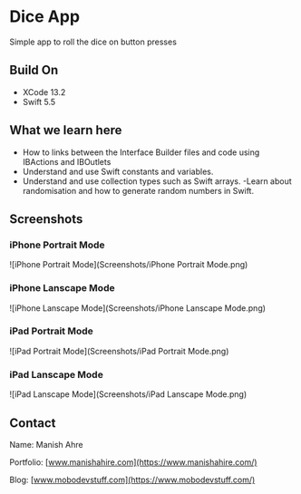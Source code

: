 #  Dice App

Simple app to roll the dice on button presses 

## Build On
- XCode 13.2
- Swift 5.5


## What we learn here
- How to links between the Interface Builder files and code using IBActions and IBOutlets
- Understand and use Swift constants and variables.
- Understand and use collection types such as Swift arrays.
-Learn about randomisation and how to generate random numbers in Swift.

## Screenshots

### iPhone Portrait Mode
![iPhone Portrait Mode](Screenshots/iPhone Portrait Mode.png)

### iPhone Lanscape Mode
![iPhone Lanscape Mode](Screenshots/iPhone Lanscape Mode.png)

### iPad Portrait Mode
![iPad Portrait Mode](Screenshots/iPad Portrait Mode.png)

### iPad Lanscape Mode
![iPad Lanscape Mode](Screenshots/iPad Lanscape Mode.png)


## Contact
Name: Manish Ahre

Portfolio: [www.manishahire.com](https://www.manishahire.com/) 

Blog: [www.mobodevstuff.com](https://www.mobodevstuff.com/) 
